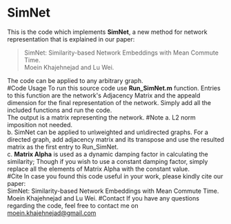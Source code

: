 # SimNet
This is the code which implements **SimNet**, a new method for network representation that is explained in our paper:  
>SimNet: Similarity-based Network Embeddings with Mean Commute Time.  
>Moein Khajehnejad and Lu Wei.  

The code can be applied to any arbitrary graph.  
#Code Usage
To run this source code use __Run_SimNet.m__ function. Entries to this function are the network's Adjacency Matrix and the appeald dimension for the final representation of the network. Simply add all the included functions and run the code.  
The output is a matrix representing the network.
#Note
a. L2 norm imposition not needed.  
b. SimNet can be applied to un\weighted and un\directed graphs. For a directed graph, add adjacency matrix and its transpose and use the resulted matrix as the first entry to Run_SimNet.  
c. __Matrix Alpha__ is used as a dynamic damping factor in calculating the similarity; Though if you wish to use a constant damping factor, simply replace all the elements of Matrix Alpha with the constant value.  
#Cite
In case you found this code useful in your work, please kindly cite our paper:  
SimNet: Similarity-based Network Embeddings with Mean Commute Time.  
Moein Khajehnejad and Lu Wei.
#Contact
If you have any questions regarding the code, feel free to contact me on moein.khajehnejad@gmail.com
